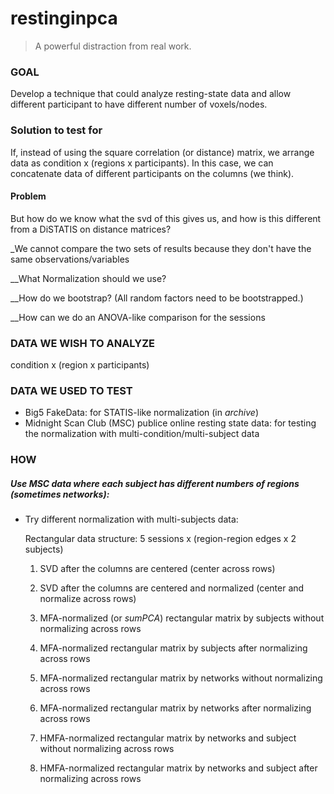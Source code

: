 # restinginpca

> A powerful distraction from real work.

### GOAL
Develop a technique that could analyze resting-state data and allow different participant to have different number of voxels/nodes.

### Solution to test for
If, instead of using the square correlation (or distance) matrix, we arrange data as condition x (regions x participants). In this case, we can concatenate data of different participants on the columns (we think).
#### Problem
But how do we know what the svd of this gives us, and how is this different from a DiSTATIS on distance matrices?

_We cannot compare the two sets of results because they don't have the same observations/variables

__What Normalization should we use?

__How do we bootstrap? (All random factors need to be bootstrapped.)

__How can we do an ANOVA-like comparison for the sessions

### DATA WE WISH TO ANALYZE
condition x (region x participants)

### DATA WE USED TO TEST
+ Big5 FakeData: for STATIS-like normalization (in _archive_)
+ Midnight Scan Club (MSC) publice online resting state data: for testing the normalization with multi-condition/multi-subject data

### HOW
##### Use MSC data where each subject has different numbers of regions (sometimes networks):

+ Try different normalization with multi-subjects data:

  Rectangular data structure: 5 sessions x (region-region edges x 2 subjects)

  1. SVD after the columns are centered (center across rows)

  2. SVD after the columns are centered and normalized (center and normalize across rows)

  3. MFA-normalized  (or _sumPCA_) rectangular matrix by subjects without normalizing across rows

  4. MFA-normalized rectangular matrix by subjects after normalizing across rows

  5. MFA-normalized rectangular matrix by networks without normalizing across rows

  6. MFA-normalized rectangular matrix by networks after normalizing across rows

  7. HMFA-normalized rectangular matrix by networks and subject without normalizing across rows

  8. HMFA-normalized rectangular matrix by networks and subject after normalizing across rows
